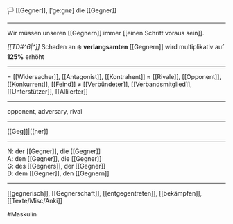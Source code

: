 🏳️ [[Gegner]], [ˈɡeːɡnɐ]
die [[Gegner]]

---
Wir müssen unseren [[Gegnern]] immer [[einen Schritt voraus sein]].

*[[TD#^6|^]]* Schaden an ❄️ **verlangsamten** [[Gegnern]] wird multiplikativ auf **125%** erhöht  


---
= [[Widersacher]], [[Antagonist]], [[Kontrahent]]
≈ [[Rivale]], [[Opponent]], [[Konkurrent]], [[Feind]]
≠ [[Verbündeter]], [[Verbandsmitglied]], [[Unterstützer]], [[Alliierter]]

---
opponent, adversary, rival

---
[[Geg]]|[[ner]]

---
N: der [[Gegner]], die [[Gegner]]  
A: den [[Gegner]], die [[Gegner]]  
G: des [[Gegners]], der [[Gegner]]  
D: dem [[Gegner]], den [[Gegnern]]  

---
[[gegnerisch]], [[Gegnerschaft]], [[entgegentreten]], [[bekämpfen]], [[Texte/Misc/Anki]]


#Maskulin 